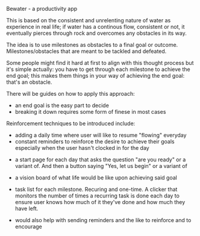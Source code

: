 Bewater -  a productivity app

This is based on the consistent and unrelenting nature of water as experience in real life; if water has a continous flow, consistent or not, it eventually pierces through rock and overcomes any obstacles in its way.

The idea is to use milestones as obstacles to a final goal or outcome. Milestones/obstacles that are meant to be tackled and defeated.

Some people might find it hard at first to align with this thought process but it's simple actually: you have to get through each milestone to achieve the end goal; this makes them things in your way of achieving the end goal: that's an obstacle.

There will be guides on how to apply this approach:
- an end goal is the easy part to decide
- breaking it down requires some form of finese in most cases

Reinforcement techniques to be introduced include:
- adding a daily time where user will like to resume "flowing" everyday
- constant reminders to reinforce the desire to achieve their goals especially when the user hasn't clocked in for the day

+ a start page for each day that asks the question "are you ready" or a variant of. And then a button saying "Yes, let us begin" or a variant of

+ a vision board of what life would be like upon achieving said goal

+ task list for each milestone. Recuring and one-time. A clicker that monitors the number of times a recurring task is done each day to ensure user knows how much of it they've done and how much they have left.
- would also help with sending reminders and the like to reinforce and to encourage

